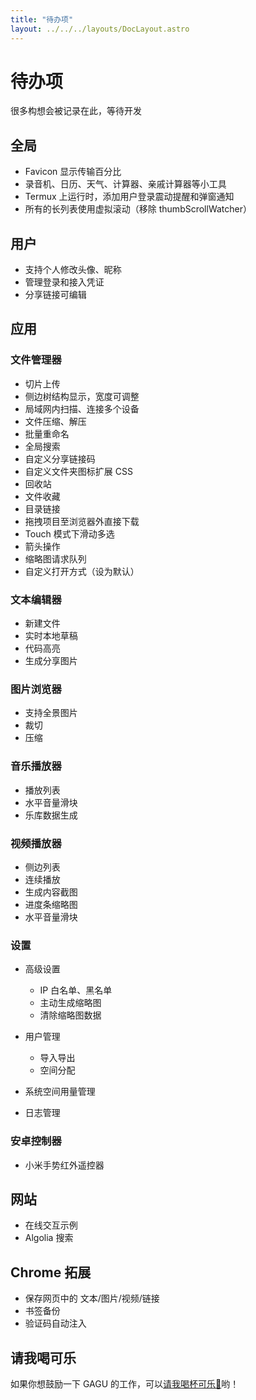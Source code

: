 ```yaml
---
title: "待办项"
layout: ../../../layouts/DocLayout.astro
---
```


# 待办项

很多构想会被记录在此，等待开发

## 全局

- Favicon 显示传输百分比
- 录音机、日历、天气、计算器、亲戚计算器等小工具
- Termux 上运行时，添加用户登录震动提醒和弹窗通知
- 所有的长列表使用虚拟滚动（移除 thumbScrollWatcher）

## 用户

- 支持个人修改头像、昵称
- 管理登录和接入凭证
- 分享链接可编辑

## 应用

### 文件管理器

- 切片上传
- 侧边树结构显示，宽度可调整
- 局域网内扫描、连接多个设备
- 文件压缩、解压
- 批量重命名
- 全局搜索
- 自定义分享链接码
- 自定义文件夹图标扩展 CSS
- 回收站
- 文件收藏
- 目录链接
- 拖拽项目至浏览器外直接下载
- Touch 模式下滑动多选
- 箭头操作
- 缩略图请求队列
- 自定义打开方式（设为默认）

### 文本编辑器

- 新建文件
- 实时本地草稿
- 代码高亮
- 生成分享图片

### 图片浏览器

- 支持全景图片
- 裁切
- 压缩

### 音乐播放器

- 播放列表
- 水平音量滑块
- 乐库数据生成

### 视频播放器

- 侧边列表
- 连续播放
- 生成内容截图
- 进度条缩略图
- 水平音量滑块

### 设置

- 高级设置
  - IP 白名单、黑名单
  - 主动生成缩略图
  - 清除缩略图数据

- 用户管理
  - 导入导出
  - 空间分配

- 系统空间用量管理

- 日志管理

### 安卓控制器

- 小米手势红外遥控器

## 网站

- 在线交互示例
- Algolia 搜索

## Chrome 拓展

- 保存网页中的 文本/图片/视频/链接
- 书签备份
- 验证码自动注入

## 请我喝可乐

如果你想鼓励一下 GAGU 的工作，可以[请我喝杯可乐🥤](https://jisuowei.com/cola?from=gagu)哟！
